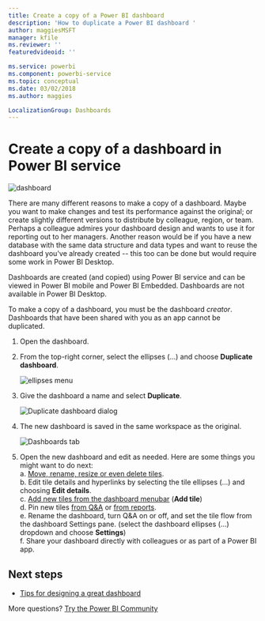 ```yaml
---
title: Create a copy of a Power BI dashboard
description: 'How to duplicate a Power BI dashboard '
author: maggiesMSFT
manager: kfile
ms.reviewer: ''
featuredvideoid: ''

ms.service: powerbi
ms.component: powerbi-service
ms.topic: conceptual
ms.date: 03/02/2018
ms.author: maggies

LocalizationGroup: Dashboards
---
```

# Create a copy of a dashboard in Power BI service
![dashboard](media/service-dashboard-copy/power-bi-dashboard.png)

 There are many different reasons to make a copy of a dashboard. Maybe you want to make changes and test its performance against the original; or create slightly different versions to distribute by colleague, region, or team. Perhaps a colleague admires your dashboard design and wants to use it for reporting out to her managers. Another reason would be if you have a new database with the same data structure and data types and want to reuse the dashboard you've already created -- this too can be done but would require some work in Power BI Desktop. 

Dashboards are created (and copied) using Power BI service and can be viewed in Power BI mobile and Power BI Embedded.  Dashboards are not available in Power BI Desktop. 

To make a copy of a dashboard, you must be the dashboard *creator*. Dashboards that have been shared with you as an app cannot be duplicated.

1. Open the dashboard.
2. From the top-right corner, select the ellipses (...) and choose **Duplicate dashboard**.
   
   ![ellipses menu](media/service-dashboard-copy/power-bi-dulicate.png)
3. Give the dashboard a name and select **Duplicate**. 
   
   ![Duplicate dashboard dialog](media/service-dashboard-copy/power-bi-name.png)
4. The new dashboard is saved in the same workspace as the original. 
   
   ![Dashboards tab](media/service-dashboard-copy/power-bi-copied.png)

5.    Open the new dashboard and edit as needed. Here are some things you might want to do next:    
    a. [Move, rename, resize or even delete tiles](service-dashboard-edit-tile.md).  
    b. Edit tile details and hyperlinks by selecting the tile ellipses (...) and choosing **Edit details**.  
    c. [Add new tiles from the dashboard menubar](service-dashboard-add-widget.md) (**Add tile**)  
    d. Pin new tiles [from Q&A](service-dashboard-pin-tile-from-q-and-a.md) or [from reports](service-dashboard-pin-tile-from-report.md).  
    e. Rename the dashboard, turn Q&A on or off, and set the tile flow from the dashboard Settings pane.  (select the dashboard ellipses (...) dropdown and choose **Settings**)  
    f. Share your dashboard directly with colleagues or as part of a Power BI app. 


## Next steps
* [Tips for designing a great dashboard](service-dashboards-design-tips.md) 

More questions? [Try the Power BI Community](http://community.powerbi.com/)

